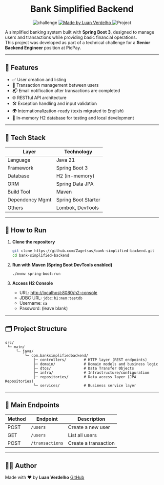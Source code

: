 <h1 align="center">
   Bank Simplified Backend
</h1>

<p align="center">
  <img alt="challenge" src="https://badgen.net/badge/PicPay/Challenge/b">

  <a href="https://github.com/Zagetsus">
    <img alt="Made by Luan Verdelho" src="https://badgen.net/badge/made by/Luan Verdelho/b">
  </a>

  <img alt="Project" src="https://badgen.net/badge/Project/Backend/b">
</p>


A simplified banking system built with **Spring Boot 3**, designed to manage users and transactions while providing basic financial operations.  
This project was developed as part of a technical challenge for a **Senior Backend Engineer** position at PicPay.

---

## 📌 Features

- ✅ User creation and listing
- 💸 Transaction management between users
- 📬 Email notification after transactions are completed
- 🌐 RESTful API architecture
- 🛠️ Exception handling and input validation
- 🌍 Internationalization-ready (texts migrated to English)
- 🔌 In-memory H2 database for testing and local development

---

## 🧱 Tech Stack

| Layer            | Technology           |
|------------------|----------------------|
| Language         | Java 21              |
| Framework        | Spring Boot 3        |
| Database         | H2 (in-memory)       |
| ORM              | Spring Data JPA      |
| Build Tool       | Maven                |
| Dependency Mgmt  | Spring Boot Starter  |
| Others           | Lombok, DevTools     |

---

## 🚀 How to Run

1. **Clone the repository**  
   ```bash
   git clone https://github.com/Zagetsus/bank-simplified-backend.git
   cd bank-simplified-backend


2. **Run with Maven (Spring Boot DevTools enabled)**

   ```bash
   ./mvnw spring-boot:run
   ```

3. **Access H2 Console**

    * URL: [http://localhost:8080/h2-console](http://localhost:8080/h2-console)
    * JDBC URL: `jdbc:h2:mem:testdb`
    * Username: `sa`
    * Password: (leave blank)

---

## 🗂️ Project Structure

```
src/
 └─ main/
     └─ java/
         └─ com.banksimplifiedbackend/
             ├─ controllers/        # HTTP layer (REST endpoints)
             ├─ domain/             # Domain models and business logic
             ├─ dtos/               # Data Transfer Objects
             ├─ infra/              # Infrastructure/configuration
             ├─ repositories/       # Data access layer (JPA Repositories)
             └─ services/           # Business service layer
```

---

## 📄 Main Endpoints

| Method | Endpoint           | Description          |
| ------ | ------------------ | -------------------- |
| POST   | `/users`           | Create a new user    |
| GET    | `/users`           | List all users       |
| POST   | `/transactions`    | Create a transaction |

---

## 🧑‍💻 Author

Made with ❤️ by **Luan Verdelho**
[GitHub](https://github.com/Zagetsus)


